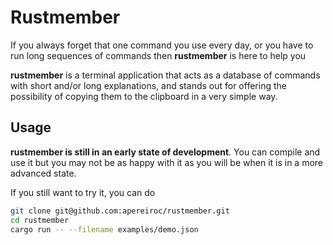 # Rustmember

If you always forget that one command you use every day, or you have to run long sequences of commands then **rustmember** is here to help you

**rustmember** is a terminal application that acts as a database of commands with short and/or long explanations, and stands out for offering the possibility of copying them to the clipboard in a very simple way.

## Usage

**rustmember is still in an early state of development**. You can compile and use it but you may not be as happy with it as you will be when it is in a more advanced state.

If you still want to try it, you can do 

```bash
git clone git@github.com:apereiroc/rustmember.git
cd rustmember
cargo run -- --filename examples/demo.json
```
